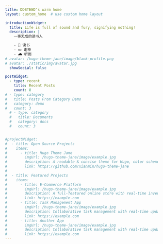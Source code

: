 ```yaml
---
title: DDSTEED's warm home
layout: custom_home  # use custom home layout

introductionWidget:
  title: Life is full of sound and fury, signifying nothing!
  description: |
    一事无成的读书人

    - 📖 读书
    - 💤 走神
    - 🌧️ 听雨
# avatar: /hugo-theme-jane/image/blank-profile.png
# avatar: ./static/img/avatar.jpg
  showSocial: false

postWidget:
  - type: recent
    title: Recent Posts
    count: 8
# - type: category
#   title: Posts From Category Demo
#   category: demo
#   count: 3
  # - type: category
  #   title: Documents
  #   category: docs
  #   count: 3


#projectWidget:
#  - title: Open Source Projects
#    items:
#      - title: Hugo Theme Jane
#        imgUrl: /hugo-theme-jane/image/example.jpg
#        description: A readable & concise theme for Hugo, color schemes to choose, easy to personalize. Working well since 2018.
#        link: https://github.com/xianmin/hugo-theme-jane
#
#  - title: Featured Projects
#    items:
#      - title: E-Commerce Platform
#        imgUrl: /hugo-theme-jane/image/example.jpg
#        description: A full-featured online store with real-time inventory management.
#        link: https://example.com
#      - title: Task Management App
#        imgUrl: /hugo-theme-jane/image/example.jpg
#        description: Collaborative task management with real-time updates.
#        link: https://example.com
#      - title: Another App
#        imgUrl: /hugo-theme-jane/image/example.jpg
#        description: Collaborative task management with real-time updates.
#        link: https://example.com
---
```

